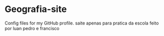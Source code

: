 # Geografia-site
Config files for my GitHub profile.
saite  apenas para pratica da escola 
feito por luan pedro e francisco
